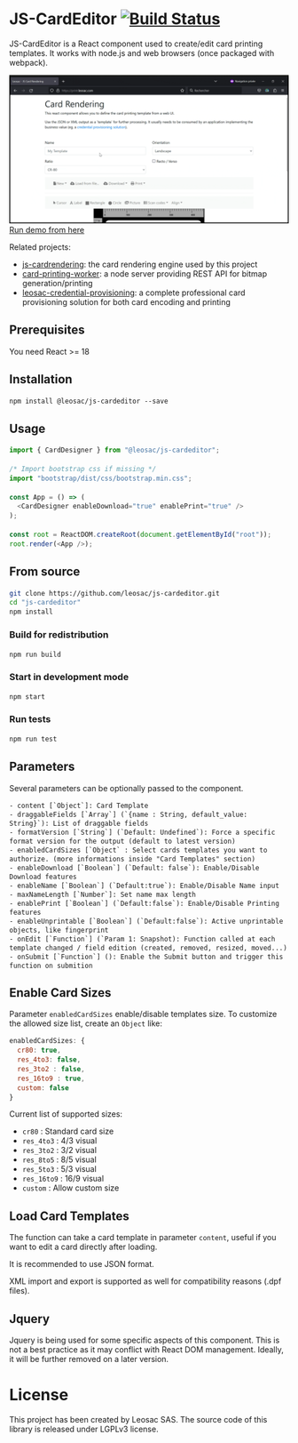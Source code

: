 # JS-CardEditor [![Build Status](https://github.com/leosac/js-cardeditor/actions/workflows/node.js.yml/badge.svg?branch=master)](https://github.com/leosac/js-cardeditor/actions/workflows/node.js.yml)
JS-CardEditor is a React component used to create/edit card printing templates.
It works with node.js and web browsers (once packaged with webpack).

![CardEditor Demo](https://github.com/leosac/js-cardeditor/blob/master/public/demo-cardeditor.gif?raw=true)
[Run demo from here](https://print.leosac.com)

Related projects:
 * [js-cardrendering](https://github.com/leosac/js-cardrendering): the card rendering engine used by this project
 * [card-printing-worker](https://github.com/leosac/card-printing-worker): a node server providing REST API for bitmap generation/printing
 * [leosac-credential-provisioning](https://leosac.com/credential-provisioning/): a complete professional card provisioning solution for both card encoding and printing

## Prerequisites
You need React >= 18

## Installation
`npm install @leosac/js-cardeditor --save`

## Usage
```js
import { CardDesigner } from "@leosac/js-cardeditor";

/* Import bootstrap css if missing */
import "bootstrap/dist/css/bootstrap.min.css";

const App = () => (
  <CardDesigner enableDownload="true" enablePrint="true" />
);

const root = ReactDOM.createRoot(document.getElementById("root"));
root.render(<App />);
```

## From source
```bash
git clone https://github.com/leosac/js-cardeditor.git
cd "js-cardeditor"
npm install
```

### Build for redistribution
```bash
npm run build
```

### Start in development mode
```bash
npm start
```

### Run tests
```bash
npm run test
```

## Parameters
Several parameters can be optionally passed to the component.

    - content [`Object`]: Card Template
    - draggableFields [`Array`] (`{name : String, default_value: String}`): List of draggable fields
    - formatVersion [`String`] (`Default: Undefined`): Force a specific format version for the output (default to latest version)
    - enabledCardSizes [`Object` : Select cards templates you want to authorize. (more informations inside "Card Templates" section)
    - enableDownload [`Boolean`] (`Default: false`): Enable/Disable Download features
    - enableName [`Boolean`] (`Default:true`): Enable/Disable Name input
    - maxNameLength [`Number`]: Set name max length
    - enablePrint [`Boolean`] (`Default:false`): Enable/Disable Printing features
    - enableUnprintable [`Boolean`] (`Default:false`): Active unprintable objects, like fingerprint
    - onEdit [`Function`] (`Param 1: Snapshot): Function called at each template changed / field edition (created, removed, resized, moved...)
    - onSubmit [`Function`] (): Enable the Submit button and trigger this function on submition

## Enable Card Sizes
Parameter `enabledCardSizes` enable/disable templates size.
To customize the allowed size list, create an `Object` like:

```js
enabledCardSizes: {
  cr80: true,
  res_4to3: false,
  res_3to2 : false,
  res_16to9 : true,
  custom: false
}
```

Current list of supported sizes:
  - `cr80` : Standard card size
  - `res_4to3` : 4/3 visual
  - `res_3to2` : 3/2 visual
  - `res_8to5` : 8/5 visual
  - `res_5to3` : 5/3 visual
  - `res_16to9` : 16/9 visual
  - `custom` : Allow custom size

## Load Card Templates
The function can take a card template in parameter `content`, useful if you want to edit a card directly after loading.

It is recommended to use JSON format.

XML import and export is supported as well for compatibility reasons (.dpf files).

## Jquery
Jquery is being used for some specific aspects of this component. This is not a best practice as it may conflict with React DOM management. Ideally, it will be further removed on a later version.

# License
This project has been created by Leosac SAS.
The source code of this library is released under LGPLv3 license.